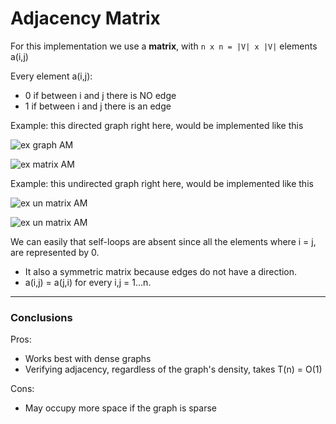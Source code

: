 # Adjacency Matrix
For this implementation we use a **matrix**, with `n x n = |V| x |V|` elements a(i,j)

Every element a(i,j):
* 0 if between i and j there is NO edge
* 1 if between i and j there is an edge


Example: this directed graph right here, would be implemented like this

![ex graph AM](https://github.com/PayThePizzo/DataStrutucures-Algorithms/blob/main/Resources/exgraphAM.png?raw=TRUE)

![ex matrix AM](https://github.com/PayThePizzo/DataStrutucures-Algorithms/blob/main/Resources/exmatrixAM.png?raw=TRUE)

Example: this undirected graph right here, would be implemented like this

![ex un matrix AM](https://github.com/PayThePizzo/DataStrutucures-Algorithms/blob/main/Resources/exUngraphAM.png?raw=TRUE)

![ex un matrix AM](https://github.com/PayThePizzo/DataStrutucures-Algorithms/blob/main/Resources/exUnmatrixAM.png?raw=TRUE)

We can easily that self-loops are absent since all the elements where i = j, are represented by 0.
* It also a symmetric matrix because edges do not have a direction. 
* a(i,j) = a(j,i) for every i,j = 1...n.

---

### Conclusions

Pros: 
* Works best with dense graphs
* Verifying adjacency, regardless of the graph's density, takes T(n) = O(1)

Cons:
* May occupy more space if the graph is sparse 